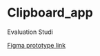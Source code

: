 # Clipboard_app
Evaluation Studi

[Figma prototype link](https://www.figma.com/proto/IRL8qwlNIURU2HdTskQVGE/Untitled?page-id=0%3A1&type=design&node-id=1-32&viewport=-540%2C299%2C0.37&scaling=min-zoom&starting-point-node-id=1%3A32&show-proto-sidebar=1)
